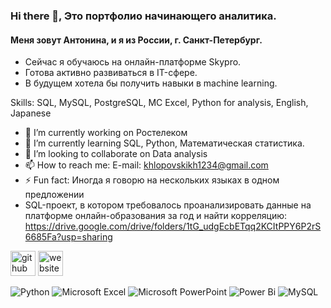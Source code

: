### Hi there 👋, Это портфолио начинающего аналитика.
#### Меня зовут Антонина, и я из России, г. Санкт-Петербург.
- Сейчас я обучаюсь на онлайн-платформе Skypro.
- Готова активно развиваться в IT-сфере.
- В будущем хотела бы получить навыки в machine learning. 

Skills: SQL, MySQL, PostgreSQL, MC Excel, Python for analysis, English, Japanese

- 🔭 I’m currently working on Ростелеком 
- 🌱 I’m currently learning SQL, Python, Математическая статистика. 
- 👯 I’m looking to collaborate on Data analysis 
- 📫 How to reach me: E-mail: khlopovskikh1234@gmail.com 
- ⚡ Fun fact: Иногда я говорю на нескольких языках в одном предложении 
- SQL-проект, в котором требовалось проанализировать данные на платформе онлайн-образования за год и найти корреляцию: https://drive.google.com/drive/folders/1tG_udgEcbETqq2KCItPPY6P2rS6685Fa?usp=sharing


[<img src='https://cdn.jsdelivr.net/npm/simple-icons@3.0.1/icons/github.svg' alt='github' height='40'>](https://github.com/AntoninaKhlopovskikh)  [<img src='https://cdn.jsdelivr.net/npm/simple-icons@3.0.1/icons/icloud.svg' alt='website' height='40'>](tg.me@EWEsin30_x_8)  



![Python](https://img.shields.io/badge/python-3670A0?style=for-the-badge&logo=python&logoColor=ffdd54)
![Microsoft Excel](https://img.shields.io/badge/Microsoft_Excel-217346?style=for-the-badge&logo=microsoft-excel&logoColor=white)
![Microsoft PowerPoint](https://img.shields.io/badge/Microsoft_PowerPoint-B7472A?style=for-the-badge&logo=microsoft-powerpoint&logoColor=white)
![Power Bi](https://img.shields.io/badge/power_bi-F2C811?style=for-the-badge&logo=powerbi&logoColor=black)
![MySQL](https://img.shields.io/badge/mysql-%2300f.svg?style=for-the-badge&logo=mysql&logoColor=white)
